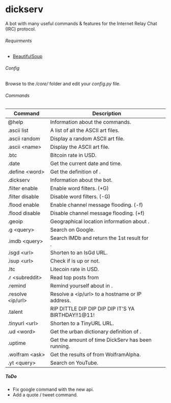 # dickserv
A bot with many useful commands &amp; features for the Internet Relay Chat (IRC) protocol.

###### Requirments
 - [BeautifulSoup](https://www.crummy.com/software/BeautifulSoup/)

###### Config
Browse to the */core/* folder and edit your *config.py* file.

###### Commands
| Command | Description |
| --- | --- |
| @help | Information about the commands. |
| .ascii list | A list of all the ASCII art files. |
| .ascii random | Display a random ASCII art file. |
| .ascii \<name> | Display the <name> ASCII art file. |
| .btc | Bitcoin rate in USD. |
| .date | Get the current date and time. |
| .define \<word> | Get the definition of <word>. |
| .dickserv | Information about the bot. |
| .filter enable | Enable word filters. (+G) |
| .filter disable | Disable word filters. (-G) |
| .flood enable | Enable channel message flooding. (-f) |
| .flood disable | Disable channel message flooding. (+f) |
| .geoip <ip> | Geographical location information about <ip>. |
| .g \<query> | Search <query> on Google. |
| .imdb \<query> | Search IMDb and return the 1st result for <search>. |
| .isgd \<url> | Shorten <url> to an IsGd URL. |
| .isup \<url> | Check if <url> is up or not. |
| .ltc | Litecoin rate in USD. |
| .r \<subreddit> | Read top posts from <subreddit> |
| .remind <time> <text> | Remind yourself about <text> in <time>.
| .resolve \<ip/url> | Resolve a <ip/url> to a hostname or IP address.
| .talent | RIP DITTLE DIP DIP DIP DIP IT\'S YA BIRTHDAY!!1@11! |
| .tinyurl \<url> | Shorten <url> to a TinyURL URL. |
| .ud \<word> | Get the urban dictionary definition of <word>. |
| .uptime | Get the amount of time DickServ has been running. |
| .wolfram \<ask> | Get the results of <query> from WolframAlpha. |
| .yt \<query> | Search <query> on YouTube. |

##### ToDo
- Fix google command with the new api.
- Add a quote / tweet command.
